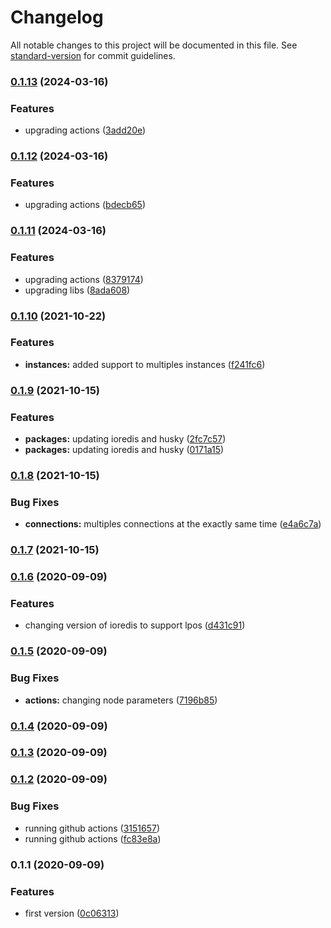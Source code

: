 # Changelog

All notable changes to this project will be documented in this file. See [standard-version](https://github.com/conventional-changelog/standard-version) for commit guidelines.

### [0.1.13](https://github.com/nsfilho/redis-connection/compare/v0.1.12...v0.1.13) (2024-03-16)


### Features

* upgrading actions ([3add20e](https://github.com/nsfilho/redis-connection/commit/3add20eb1eb042d8e1439966dd285d05f5f8dd0e))

### [0.1.12](https://github.com/nsfilho/redis-connection/compare/v0.1.11...v0.1.12) (2024-03-16)


### Features

* upgrading actions ([bdecb65](https://github.com/nsfilho/redis-connection/commit/bdecb65dd977cde76883a42bf379b42f3e6ec126))

### [0.1.11](https://github.com/nsfilho/redis-connection/compare/v0.1.10...v0.1.11) (2024-03-16)


### Features

* upgrading actions ([8379174](https://github.com/nsfilho/redis-connection/commit/8379174e37637babe744bf22c6e391af45c3a096))
* upgrading libs ([8ada608](https://github.com/nsfilho/redis-connection/commit/8ada6089336acc606ed5d290d9db6a4d7a32046e))

### [0.1.10](https://github.com/nsfilho/redis-connection/compare/v0.1.9...v0.1.10) (2021-10-22)


### Features

* **instances:** added support to multiples instances ([f241fc6](https://github.com/nsfilho/redis-connection/commit/f241fc6266aa78b220b9f0e82cce330e4d090a26))

### [0.1.9](https://github.com/nsfilho/redis-connection/compare/v0.1.8...v0.1.9) (2021-10-15)


### Features

* **packages:** updating ioredis and husky ([2fc7c57](https://github.com/nsfilho/redis-connection/commit/2fc7c57969cd1a75947635fdfb81c93cf6ba297c))
* **packages:** updating ioredis and husky ([0171a15](https://github.com/nsfilho/redis-connection/commit/0171a15ca69fad8b95002a0b9c55d6b206802330))

### [0.1.8](https://github.com/nsfilho/redis-connection/compare/v0.1.7...v0.1.8) (2021-10-15)


### Bug Fixes

* **connections:** multiples connections at the exactly same time ([e4a6c7a](https://github.com/nsfilho/redis-connection/commit/e4a6c7af350f6db92475516ae31ddc266f549010))

### [0.1.7](https://github.com/nsfilho/redis-connection/compare/v0.1.6...v0.1.7) (2021-10-15)

### [0.1.6](https://github.com/nsfilho/redis-connection/compare/v0.1.5...v0.1.6) (2020-09-09)


### Features

* changing version of ioredis to support lpos ([d431c91](https://github.com/nsfilho/redis-connection/commit/d431c91ac6aa9e68aacda44001ab2c6b093ca086))

### [0.1.5](https://github.com/nsfilho/redis-connection/compare/v0.1.4...v0.1.5) (2020-09-09)


### Bug Fixes

* **actions:** changing node parameters ([7196b85](https://github.com/nsfilho/redis-connection/commit/7196b8580ed613aeb1e7a80cf43052638bb7dfe9))

### [0.1.4](https://github.com/nsfilho/redis-connection/compare/v0.1.3...v0.1.4) (2020-09-09)

### [0.1.3](https://github.com/nsfilho/redis/compare/v0.1.2...v0.1.3) (2020-09-09)

### [0.1.2](https://github.com/nsfilho/redis/compare/v0.1.1...v0.1.2) (2020-09-09)


### Bug Fixes

* running github actions ([3151657](https://github.com/nsfilho/redis/commit/3151657a00ea49fb39b838eb29f5a83a6a90fc49))
* running github actions ([fc83e8a](https://github.com/nsfilho/redis/commit/fc83e8af3197f61a79a4ef78a988a47295b7b410))

### 0.1.1 (2020-09-09)


### Features

* first version ([0c06313](https://github.com/nsfilho/redis/commit/0c0631324c605f8c76b50093af9d510b69022225))

